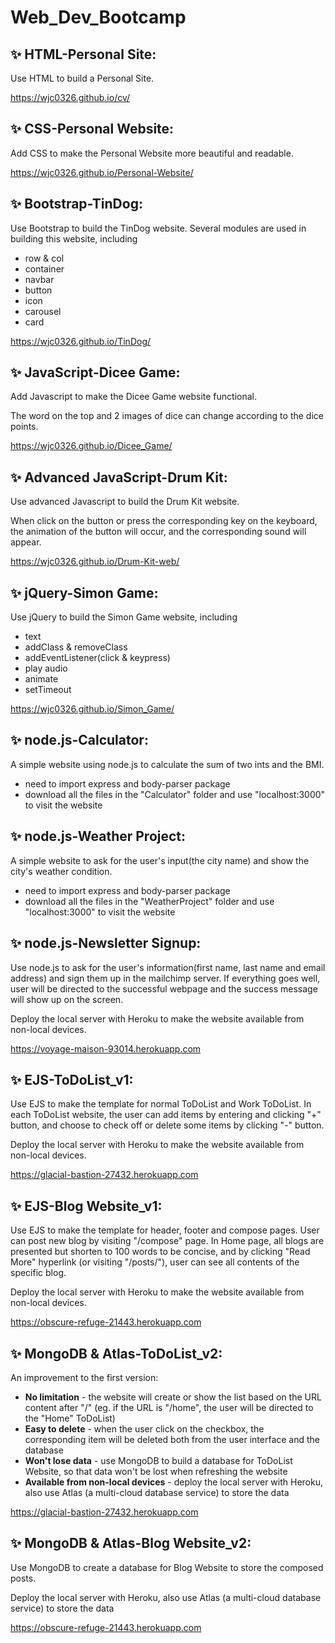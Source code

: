 # Web_Dev_Bootcamp
## ✨ HTML-Personal Site: 
Use HTML to build a Personal Site.

https://wjc0326.github.io/cv/

## ✨ CSS-Personal Website: 
Add CSS to make the Personal Website more beautiful and readable.

https://wjc0326.github.io/Personal-Website/

## ✨ Bootstrap-TinDog: 
Use Bootstrap to build the TinDog website.
Several modules are used in building this website, including 
* row & col
* container
* navbar
* button
* icon
* carousel
* card

https://wjc0326.github.io/TinDog/

## ✨ JavaScript-Dicee Game: 
Add Javascript to make the Dicee Game website functional.

The word on the top and 2 images of dice can change according to the dice points.

https://wjc0326.github.io/Dicee_Game/

## ✨ Advanced JavaScript-Drum Kit: 
Use advanced Javascript to build the Drum Kit website.

When click on the button or press the corresponding key on the keyboard, the animation of the button will occur, and the corresponding sound will appear.

https://wjc0326.github.io/Drum-Kit-web/

## ✨ jQuery-Simon Game:
Use jQuery to build the Simon Game website, including
* text
* addClass & removeClass
* addEventListener(click & keypress)
* play audio
* animate
* setTimeout

https://wjc0326.github.io/Simon_Game/

## ✨ node.js-Calculator:
A simple website using node.js to calculate the sum of two ints and the BMI.
* need to import express and body-parser package
* download all the files in the "Calculator" folder and use "localhost:3000" to visit the website

## ✨ node.js-Weather Project:
A simple website to ask for the user's input(the city name) and show the city's weather condition.
* need to import express and body-parser package
* download all the files in the "WeatherProject" folder and use "localhost:3000" to visit the website

## ✨ node.js-Newsletter Signup:
Use node.js to ask for the user's information(first name, last name and email address) and sign them up in the mailchimp server. If everything goes well, user will be directed to the successful webpage and the success message will show up on the screen.

Deploy the local server with Heroku to make the website available from non-local devices.

https://voyage-maison-93014.herokuapp.com

## ✨ EJS-ToDoList_v1:
Use EJS to make the template for normal ToDoList and Work ToDoList. In each ToDoList website, the user can add items by entering and clicking "+" button, and choose to check off or delete some items by clicking "-" button.

Deploy the local server with Heroku to make the website available from non-local devices.

https://glacial-bastion-27432.herokuapp.com

## ✨ EJS-Blog Website_v1:
Use EJS to make the template for header, footer and compose pages. User can post new blog by visiting "/compose" page. In Home page, all blogs are presented but shorten to 100 words to be concise, and by clicking "Read More" hyperlink (or visiting "/posts/<post name>"), user can see all contents of the specific blog.

Deploy the local server with Heroku to make the website available from non-local devices.

https://obscure-refuge-21443.herokuapp.com

## ✨ MongoDB & Atlas-ToDoList_v2:
An improvement to the first version: 
* __No limitation__ - the website will create or show the list based on the URL content after "/" (eg. if the URL is "/home", the user will be directed to the "Home" ToDoList)
* __Easy to delete__ - when the user click on the checkbox, the corresponding item will be deleted both from the user interface and the database
* __Won't lose data__ - use MongoDB to build a database for ToDoList Website, so that data won't be lost when refreshing the website
* __Available from non-local devices__ - deploy the local server with Heroku, also use Atlas (a multi-cloud database service) to store the data

https://glacial-bastion-27432.herokuapp.com

## ✨ MongoDB & Atlas-Blog Website_v2:
Use MongoDB to create a database for Blog Website to store the composed posts.

Deploy the local server with Heroku, also use Atlas (a multi-cloud database service) to store the data

https://obscure-refuge-21443.herokuapp.com

